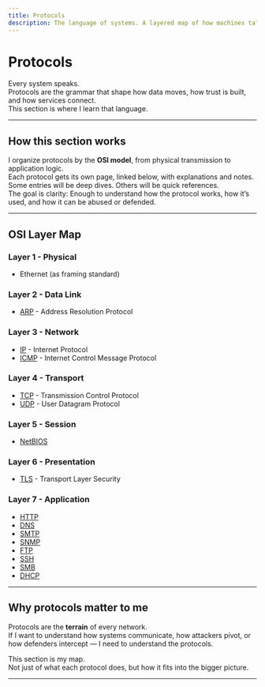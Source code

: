 ```yaml
---
title: Protocols
description: The language of systems. A layered map of how machines talk, fail, and defend.
---
```


# Protocols

Every system speaks.  
Protocols are the grammar that shape how data moves, 
how trust is built, and how services connect.  
This section is where I learn that language.

---

## How this section works

I organize protocols by the **OSI model**, 
from physical transmission to application logic.  
Each protocol gets its own page, 
linked below, with explanations and notes.  
Some entries will be deep dives. 
Others will be quick references.  
The goal is clarity: Enough to understand how the protocol works, 
how it’s used, and how it can be abused or defended.

---

## OSI Layer Map

### Layer 1 - Physical
- Ethernet (as framing standard)

### Layer 2 - Data Link
- [ARP](/foundations/protocols/arp.md) - Address Resolution Protocol

### Layer 3 - Network
- [IP](/foundations/protocols/ip.md) - Internet Protocol
- [ICMP](/foundations/protocols/icmp.md) - Internet Control Message Protocol

### Layer 4 - Transport
- [TCP](/foundations/protocols/tcp.md) - Transmission Control Protocol
- [UDP](/foundations/protocols/udp.md) - User Datagram Protocol

### Layer 5 - Session
- [NetBIOS](/foundations/protocols/netbios.md)

### Layer 6 - Presentation
- [TLS](/foundations/protocols/tls.md) - Transport Layer Security

### Layer 7 - Application
- [HTTP](/foundations/protocols/http.md)
- [DNS](/foundations/protocols/dns.md)
- [SMTP](/foundations/protocols/smtp.md)
- [SNMP](/foundations/protocols/snmp.md)
- [FTP](/foundations/protocols/ftp.md)
- [SSH](/foundations/protocols/ssh.md)
- [SMB](/foundations/protocols/smb.md)
- [DHCP](/foundations/protocols/dhcp.md)

---

## Why protocols matter to me

Protocols are the **terrain** of every network.  
If I want to understand how systems communicate, how attackers pivot, or how defenders intercept — I need to understand the protocols.

This section is my map.  
Not just of what each protocol does, but how it fits into the bigger picture.

---
